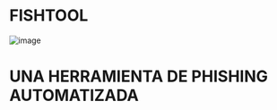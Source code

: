 # FISHTOOL

![image](https://user-images.githubusercontent.com/80509534/110908181-0eeca700-82d4-11eb-8b5c-899687ad1dd1.png)

# UNA HERRAMIENTA DE PHISHING AUTOMATIZADA
